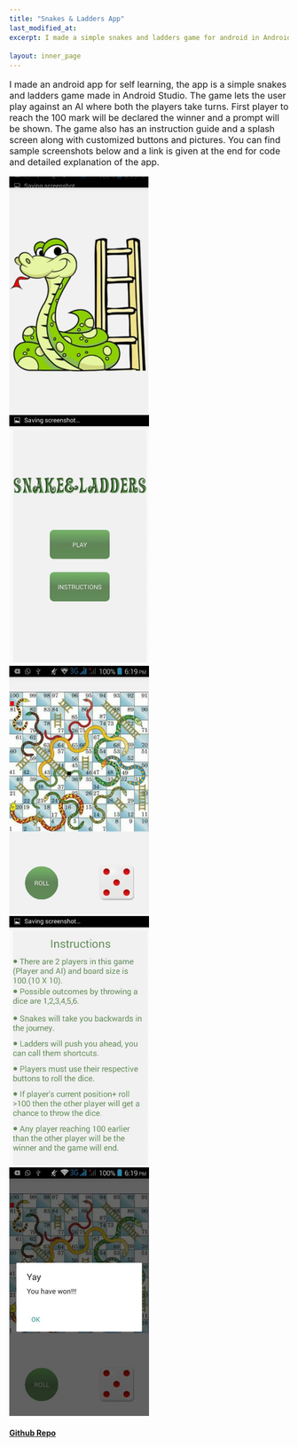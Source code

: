 ```yaml
---
title: "Snakes & Ladders App"
last_modified_at:
excerpt: I made a simple snakes and ladders game for android in Android Studio. 

layout: inner_page
---
```

<style>
ul,li,p{font-size:16px;}  

img{   
max-width: 50%;
max-height: 50%;
    }
</style>

<p class="inner-page">
I made an android app for self learning, the app is a simple snakes and ladders game made in Android Studio. The game lets the user play against an AI where both the players take turns. First player to reach the 100 mark will be declared the winner and a prompt will be shown. The game also has an instruction guide and a splash screen along with customized buttons and pictures. You can find sample screenshots below and a link is given at the end for code and detailed explanation of the app.
</p>

<img  src="/images/screenshot1.jpg" >
<img  src="/images/screenshot2.jpg" >
<img  src="/images/screenshot3.jpg" >
<img  src="/images/screenshot4.jpg" >
<img  src="/images/screenshot5.jpg" >


 
<h4><b><a href="https://github.com/wahabaftab/Dataset-Analysis-and-Investigation">Github Repo</a></b></h4>






